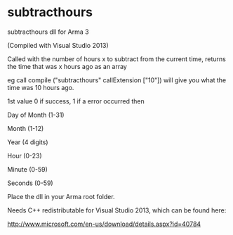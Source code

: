 subtracthours
=============

subtracthours dll for Arma 3


(Compiled with Visual Studio 2013)

Called with the number of hours x to subtract from the current time, returns the time that was x hours ago as an array

eg  call compile ("subtracthours" callExtension ["10"]) will give you what the time was 10 hours ago.



1st value 0 if success, 1 if a error occurred
then

Day of Month (1-31)

Month (1-12)

Year (4 digits)

Hour (0-23)

Minute (0-59)

Seconds (0-59)





Place the dll in your Arma root folder.

Needs C++ redistributable for Visual Studio 2013, which can be found here:

http://www.microsoft.com/en-us/download/details.aspx?id=40784


